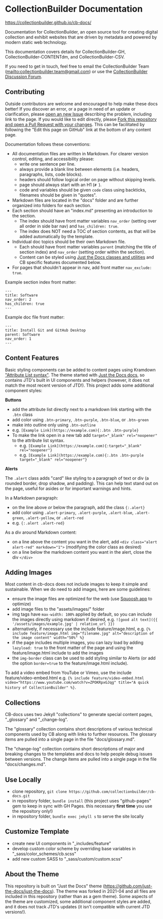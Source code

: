 # CollectionBuilder Documentation

<https://collectionbuilder.github.io/cb-docs/>

Documentation for CollectionBuilder, an open source tool for creating digital collection and exhibit websites that are driven by metadata and powered by modern static web technology.

This documentation covers details for CollectionBuilder-GH, CollectionBuilder-CONTENTdm, and CollectionBuilder-CSV.

If you need to get in touch, feel free to email the CollectionBuilder Team (<mailto:collectionbuilder.team@gmail.com>) or use the [CollectionBuilder Discussion Forum](https://github.com/orgs/CollectionBuilder/discussions).

## Contributing 

Outside contributors are welcome and encouraged to help make these docs better!
If you discover an error, or a page in need of an update or clarification, please [open an new Issue](https://github.com/CollectionBuilder/cb-docs/issues) describing the problem, including link to the page.
If you would like to edit directly, please [Fork this repository and open a Pull Request with your changes](https://guides.github.com/activities/forking/). 
This can be facilitated by following the "Edit this page on GitHub" link at the bottom of any content page.

Documentation follows these conventions:

- All documentation files are written in Markdown. For clearer version control, editing, and accessibility please:
    - write one sentence per line.
    - always provide a blank line between elements (i.e. headers, paragraphs, lists, code blocks).
    - headers should follow logical order on page without skipping levels.
    - page should always start with an H1 (`# `).
    - code and variables should be given `code` class using backticks, filenames should be given in "quotes".
- Markdown files are located in the "docs" folder and are further organized into folders for each section.
- Each section should have an "index.md" presenting an introduction to the section. 
    - The index should have front matter variables `nav_order` (setting over all order in side bar nav) and `has_children: true`. 
    - The index does NOT need a TOC of section contents, as that will be added automatically by the template.
- Individual doc topics should be their own Markdown file. 
    - Each should have front matter variables `parent` (matching the title of section index) and `nav_order` (setting order within the section). 
    - Content can be styled using [Just the Docs classes and utilities](https://just-the-docs.github.io/just-the-docs/) and CB specific features documented below.
- For pages that shouldn't appear in nav, add front matter `nav_exclude: true`.

Example section index front matter:

```
---
title: Software
nav_order: 2
has_children: true
---
```

Example doc file front matter: 

```
---
title: Install Git and GitHub Desktop
parent: Software
nav_order: 1
---
```

## Content Features

Basic styling components can be added to content pages using Kramdown ["Attribute List syntax"](https://kramdown.gettalong.org/syntax.html#attribute-list-definitions).
The theme started with [Just the Docs docs](https://just-the-docs.github.io/just-the-docs/docs/ui-components), so contains JTD's built in UI components and helpers (however, it does not match the most recent version of JTD!).
This project adds some additional component styles:

**Buttons**

- add the attribute list directly next to a markdown link starting with the `.btn` class
- add color using `.btn-primary`, `.btn-purple`, `.btn-blue`, or `.btn-green` 
- make into outline only using `.btn-outline`
- e.g. `[Example Link](https://example.com){:.btn .btn-purple}`
- To make the link open in a new tab add `target="_blank" rel="noopener"` to the attribute list syntax.
    - e.g. `[Example Link](https://example.com){:target="_blank" rel="noopener"}`
    - e.g. `[Example Link](https://example.com){:.btn .btn-purple target="_blank" rel="noopener"}`

**Alerts**

The `.alert` class adds "card" like styling to a paragraph of text or div (a rounded border, drop shadow, and padding).
This can help text stand out on the page, useful for asides or for important warnings and hints.

In a Markdown paragraph: 

- on the line above *or* below the paragraph, add the class `{:.alert}`
- add color using `.alert-primary`, `.alert-purple`, `.alert-blue`, `.alert-green`, `.alert-yellow`, or `.alert-red`
- e.g. `{:.alert .alert-red}`

As a div around Markdown content:

- on a line above the content you want in the alert, add `<div class="alert alert-red" markdown="1">` (modifying the color class as desired)
- on a line below the markdown content you want in the alert, close the div `</div>`

## Adding Images 

Most content in cb-docs does not include images to keep it simple and sustainable. 
When we do need to add images, here are some guidelines: 

- ensure the image files are optimized for the web (use [Squoosh app](https://squoosh.app/) to optimize)
- add image files to the "assets/images/" folder
- img tags have `max-width: 100%` applied by default, so you can include the images directly using markdown if desired, e.g. `![good alt text]({{ '/assets/images/example.jpg' | relative_url }})`
- alternatively, if necessary use the include feature/image.html, e.g. `{% include feature/image.html img="filename.jpg" alt="description of the image content" width="50%" %}`
- if the page includes multiple images, you can lazy load by adding `lazyload: true` to the front matter of the page and using the feature/image.html include to add the images
- the `img-border` class can be used to add styling similar to Alerts (or add the option `border=true` to the feature/image.html include).

To add a video embed from YouTube or Vimeo, use the include feature/video-embed.html e.g. `{% include feature/video-embed.html video="https://www.youtube.com/watch?v=ZPOKRpxGJqg" title="A quick history of CollectionBuilder" %}`.

## Collections

CB-docs uses two Jekyll "collections" to generate special content pages, "_glossary" and "_change-log". 

The "glossary" collection contains short descriptions of various technical components used by CB along with links to further resources. 
The glossary items are pulled into a single page in the file "docs/glossary.md".

The "change-log" collection contains short descriptions of major and breaking changes to the templates and docs to help people debug issues between versions. 
The change items are pulled into a single page in the file "docs/changes.md".

## Use Locally

- clone repository, `git clone https://github.com/collectionbuilder/cb-docs.git`
- in repository folder, `bundle install` (this project uses "github-pages" gem to keep in sync with GH Pages. this necessary **first time** you use the repository only!)
- in repository folder, `bundle exec jekyll s` to serve the site locally

## Customize Template

- create new UI components in "_includes/feature"
- develop custom color scheme by overriding base variables in "_sass/color_schemes/cb.scss"
- add new custom SASS to "_sass/custom/custom.scss"

## About the Theme

This repository is built on "Just the Docs" theme (<https://github.com/just-the-docs/just-the-docs>).
The theme was forked in 2021-04 and all files are included in this repository (rather than as a gem theme). 
Some aspects of the theme are customized, some additional component styles are added, and it does not track JTD's updates (it isn't compatible with current JTD versions!).
